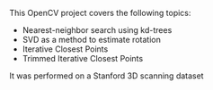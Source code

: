 This OpenCV project covers the following topics:
  - Nearest-neighbor search using kd-trees
  - SVD as a method to estimate rotation
  - Iterative Closest Points
  - Trimmed Iterative Closest Points
  
It was performed on a Stanford 3D scanning dataset
